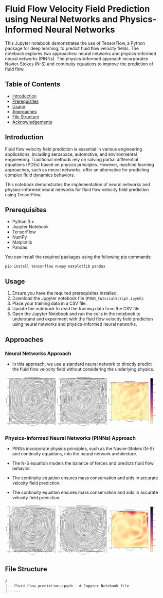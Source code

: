 # Fluid Flow Velocity Field Prediction using Neural Networks and Physics-Informed Neural Networks

This Jupyter notebook demonstrates the use of TensorFlow, a Python package for deep learning, to predict fluid flow velocity fields. The notebook explores two approaches: neural networks and physics-informed neural networks (PINNs). The physics-informed approach incorporates Navier-Stokes (N-S) and continuity equations to improve the prediction of fluid flow.

## Table of Contents

- [Introduction](#introduction)
- [Prerequisites](#prerequisites)
- [Usage](#usage)
- [Approaches](#approaches)
- [File Structure](#file-structure)
- [Acknowledgements](#acknowledgements)

## Introduction

Fluid flow velocity field prediction is essential in various engineering applications, including aerospace, automotive, and environmental engineering. Traditional methods rely on solving partial differential equations (PDEs) based on physics principles. However, machine learning approaches, such as neural networks, offer an alternative for predicting complex fluid dynamics behaviors.

This notebook demonstrates the implementation of neural networks and physics-informed neural networks for fluid flow velocity field prediction using TensorFlow.

## Prerequisites

- Python 3.x
- Jupyter Notebook
- TensorFlow
- NumPy
- Matplotlib
- Pandas

You can install the required packages using the following pip commands:

```
pip install tensorflow numpy matplotlib pandas
```

## Usage

1. Ensure you have the required prerequisites installed.
2. Download the Jupyter notebook file (`PINN_tutorialScript.ipynb`).
3. Place your training data in a CSV file.
4. Update the notebook to read the training data from the CSV file.
5. Open the Jupyter Notebook and run the cells in the notebook to understand and experiment with the fluid flow velocity field prediction using neural networks and physics-informed neural networks.

## Approaches

### Neural Networks Approach

- In this approach, we use a standard neural network to directly predict the fluid flow velocity field without considering the underlying physics.

![Physics-Informed Neural Networks](/NNTutorial/NNPlots.png)


### Physics-Informed Neural Networks (PINNs) Approach

- PINNs incorporate physics principles, such as the Navier-Stokes (N-S) and continuity equations, into the neural network architecture.
- The N-S equation models the balance of forces and predicts fluid flow behavior.
- The continuity equation ensures mass conservation and aids in accurate velocity field prediction.

- The continuity equation ensures mass conservation and aids in accurate velocity field prediction.

![Physics-Informed Neural Networks](/PINNTutorial/PINNPlots.png)

## File Structure

```
/
|-- fluid_flow_prediction.ipynb   # Jupyter Notebook file
|-- ...
```
